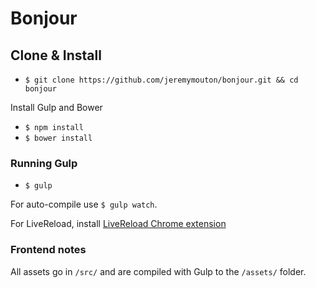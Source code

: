 # Bonjour

## Clone & Install

- `$ git clone https://github.com/jeremymouton/bonjour.git && cd bonjour`

Install Gulp and Bower

- `$ npm install`
- `$ bower install`


### Running Gulp

- `$ gulp`

For auto-compile use `$ gulp watch`.

For LiveReload, install [LiveReload Chrome extension](https://chrome.google.com/webstore/detail/livereload/jnihajbhpnppcggbcgedagnkighmdlei/)


### Frontend notes

All assets go in `/src/` and are compiled with Gulp to the `/assets/` folder.